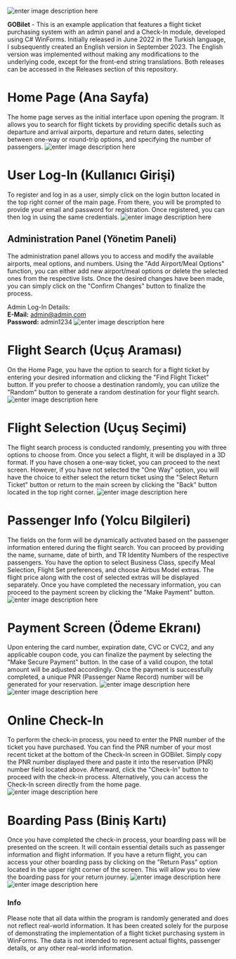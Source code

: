 ![enter image description here](https://i.ibb.co/Btp2PHB/GOBilet.png)

**GOBilet** - This is an example application that features a flight ticket purchasing system with an admin panel and a Check-In module, developed using C# WinForms. Initially released in June 2022 in the Turkish language, I subsequently created an English version in September 2023. The English version was implemented without making any modifications to the underlying code, except for the front-end string translations. Both releases can be accessed in the Releases section of this repository.

# Home Page (Ana Sayfa)
The home page serves as the initial interface upon opening the program. It allows you to search for flight tickets by providing specific details such as departure and arrival airports, departure and return dates, selecting between one-way or round-trip options, and specifying the number of passengers.
![enter image description here](https://i.ibb.co/bXNkDRt/Ana-Sayfa.jpg)

# User Log-In (Kullanıcı Girişi)
To register and log in as a user, simply click on the login button located in the top right corner of the main page. From there, you will be prompted to provide your email and password for registration. Once registered, you can then log in using the same credentials.
![enter image description here](https://i.ibb.co/nrG55y8/Giri.jpg)

## Administration Panel (Yönetim Paneli)
The administration panel allows you to access and modify the available airports, meal options, and numbers. Using the "Add Airport/Meal Options" function, you can either add new airport/meal options or delete the selected ones from the respective lists. Once the desired changes have been made, you can simply click on the "Confirm Changes" button to finalize the process.

Admin Log-In Details:<br>
**E-Mail:** admin@admin.com<br>
**Password:** admin1234
![enter image description here](https://i.ibb.co/w6x8c9g/Admin-Paneli.jpg)

# Flight Search (Uçuş Araması)
On the Home Page, you have the option to search for a flight ticket by entering your desired information and clicking the "Find Flight Ticket" button. If you prefer to choose a destination randomly, you can utilize the "Random" button to generate a random destination for your flight search.
![enter image description here](https://i.ibb.co/Jtnmkct/Rastgele.jpg)

# Flight Selection (Uçuş Seçimi)
The flight search process is conducted randomly, presenting you with three options to choose from. Once you select a flight, it will be displayed in a 3D format. If you have chosen a one-way ticket, you can proceed to the next screen. However, if you have not selected the "One Way" option, you will have the choice to either select the return ticket using the "Select Return Ticket" button or return to the main screen by clicking the "Back" button located in the top right corner.
![enter image description here](https://i.ibb.co/nP2kVnb/D-n-U-u-u-Se-imi.jpg)

# Passenger Info (Yolcu Bilgileri)
The fields on the form will be dynamically activated based on the passenger information entered during the flight search. You can proceed by providing the name, surname, date of birth, and TR Identity Numbers of the respective passengers. You have the option to select Business Class, specify Meal Selection, Flight Set preferences, and choose Airbus Model extras. The flight price along with the cost of selected extras will be displayed separately. Once you have completed the necessary information, you can proceed to the payment screen by clicking the "Make Payment" button.
![enter image description here](https://i.ibb.co/MgGq887/Yolcu-Bilgileri-Giri-i.jpg)

# Payment Screen (Ödeme Ekranı)
Upon entering the card number, expiration date, CVC or CVC2, and any applicable coupon code, you can finalize the payment by selecting the "Make Secure Payment" button. In the case of a valid coupon, the total amount will be adjusted accordingly. Once the payment is successfully completed, a unique PNR (Passenger Name Record) number will be generated for your reservation.
![enter image description here](https://i.ibb.co/FVLMgqZ/deme-Ekran.jpg)
![enter image description here](https://i.ibb.co/b65RL57/deme-Ba-ar-l.jpg)

# Online Check-In
To perform the check-in process, you need to enter the PNR number of the ticket you have purchased. You can find the PNR number of your most recent ticket at the bottom of the Check-In screen in GOBilet. Simply copy the PNR number displayed there and paste it into the reservation (PNR) number field located above. Afterward, click the "Check-In" button to proceed with the check-in process. Alternatively, you can access the Check-In screen directly from the home page.<br>
![enter image description here](https://i.ibb.co/MpwF4hH/Online-Check-In.jpg)

# Boarding Pass (Biniş Kartı)
Once you have completed the check-in process, your boarding pass will be presented on the screen. It will contain essential details such as passenger information and flight information. If you have a return flight, you can access your other boarding pass by clicking on the "Return Pass" option located in the upper right corner of the screen. This will allow you to view the boarding pass for your return journey.
![enter image description here](https://i.ibb.co/HhgfvTd/Boarding-Pass.jpg)
![enter image description here](https://i.ibb.co/M11MM1H/Boarding-Pass-D-n.jpg)

### Info
Please note that all data within the program is randomly generated and does not reflect real-world information. It has been created solely for the purpose of demonstrating the implementation of a flight ticket purchasing system in WinForms. The data is not intended to represent actual flights, passenger details, or any other real-world information.
